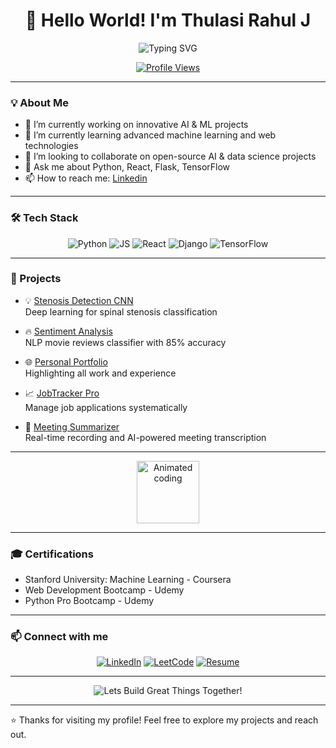 <h1 align="center">👋 Hello World! I'm Thulasi Rahul J</h1>

<p align="center">
  <img src="https://readme-typing-svg.herokuapp.com?font=Fira+Code&size=28&duration=4000&pause=1000&color=238636&background=0D1117&center=true&width=600&height=50&lines=Building+Innovative+AI+and+Web+Apps;Fullstack+Developer+|+Data+Scientist+|+ML+Engineer" alt="Typing SVG"/>
</p>

<p align="center">
  <a href="https://github.com/thulasirahul" target="_blank"><img alt="Profile Views" src="https://komarev.com/ghpvc/?username=thulasirahul&color=0e75b6&style=flat-square" /></a>
</p>

---

### 💡 About Me
- 🔭 I’m currently working on innovative AI & ML projects
- 🌱 I’m currently learning advanced machine learning and web technologies
- 👯 I’m looking to collaborate on open-source AI & data science projects
- 💬 Ask me about Python, React, Flask, TensorFlow
- 📫 How to reach me: [Linkedin](https://linkedin.com/in/thulasirahul)

---

### 🛠️ Tech Stack

<p align="center">
  <img src="https://img.shields.io/badge/Python-3776AB?style=plastic&logo=python&logoColor=white" alt="Python"/>
  <img src="https://img.shields.io/badge/JavaScript-F7DF1E?style=plastic&logo=javascript&logoColor=black" alt="JS"/>
  <img src="https://img.shields.io/badge/React-20232A?style=plastic&logo=react&logoColor=61DAFB" alt="React"/>
  <img src="https://img.shields.io/badge/Django-092E20?style=plastic&logo=django&logoColor=white" alt="Django"/>
  <img src="https://img.shields.io/badge/TensorFlow-FF6F00?style=plastic&logo=tensorflow&logoColor=white" alt="TensorFlow"/>
</p>

---

### 🚀 Projects

- 💡 [Stenosis Detection CNN](https://github.com/thulasirahul/stenosis-detection-cnn)  
  Deep learning for spinal stenosis classification

- 🔥 [Sentiment Analysis](https://github.com/thulasirahul/Sentiment-Analysis-of-Movie-Reviews-IMDB-Project)  
  NLP movie reviews classifier with 85% accuracy

- 🌐 [Personal Portfolio](https://github.com/thulasirahul/thulasirahul)  
  Highlighting all work and experience

- 📈 [JobTracker Pro](https://github.com/thulasirahul/jobtracker-pro)  
  Manage job applications systematically

- 🎤 [Meeting Summarizer](https://thulasirahul.github.io/Meeting-Summarizer/)  
  Real-time recording and AI-powered meeting transcription

---

<p align="center">
  <img src="https://media.giphy.com/media/3oEjI6SIIHBdRxXI40/giphy.gif" height="100" alt="Animated coding"/>
</p>

---

### 🎓 Certifications

- Stanford University: Machine Learning - Coursera  
- Web Development Bootcamp - Udemy  
- Python Pro Bootcamp - Udemy  

---

### 📫 Connect with me

<p align="center">
  <a href="https://linkedin.com/in/thulasirahul" target="_blank"><img src="https://img.shields.io/badge/LinkedIn-%230077B5?style=for-the-badge&logo=linkedin&logoColor=white" alt="LinkedIn"/></a>
  <a href="https://leetcode.com/jthulasirahul" target="_blank"><img src="https://img.shields.io/badge/LeetCode-FFA116?style=for-the-badge&logo=leetcode&logoColor=black" alt="LeetCode"/></a>
  <a href="https://github.com/thulasirahul/thulasirahul/blob/main/Thulasi%20Rahul%20Resume.pdf" target="_blank"><img src="https://img.shields.io/badge/Resume-Gray?style=for-the-badge&logo=readthedocs&logoColor=white" alt="Resume"/></a>
</p>

---

<p align="center">
  <img src="https://readme-typing-svg.herokuapp.com?font=Fira+Code&size=24&duration=3000&pause=1000&color=238636&background=0D1117&center=true&width=500&height=40&lines=Lets+Build+Great+Things+Together!" alt="Lets Build Great Things Together!"/>
</p>

---

⭐ Thanks for visiting my profile! Feel free to explore my projects and reach out.

